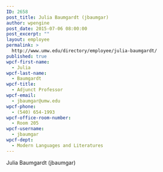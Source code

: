 ```yaml
---
ID: 2658
post_title: Julia Baumgardt (jbaumgar)
author: wpengine
post_date: 2015-07-06 08:00:00
post_excerpt: ""
layout: employee
permalink: >
  http://www.umw.edu/directory/employee/julia-baumgardt/
published: true
wpcf-first-name:
  - Julia
wpcf-last-name:
  - Baumgardt
wpcf-title:
  - Adjunct Professor
wpcf-email:
  - jbaumgar@umw.edu
wpcf-phone:
  - (540) 654-1993
wpcf-office-room-number:
  - Room 205
wpcf-username:
  - jbaumgar
wpcf-dept:
  - Modern Languages and Literatures
---
```

Julia Baumgardt (jbaumgar)